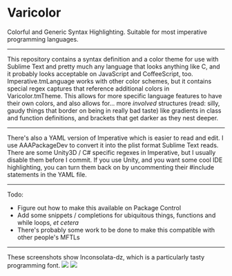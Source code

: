 # Varicolor

Colorful and Generic Syntax Highlighting. Suitable for most imperative programming languages.

---
This repository contains a syntax definition and a color theme for use with Sublime Text and pretty much any language that looks anything like C, and it probably looks acceptable on JavaScript and CoffeeScript, too. Imperative.tmLanguage works with other color schemes, but it contains special regex captures that reference additional colors in Varicolor.tmTheme. This allows for more specific language features to have their own colors, and also allows for... more _involved_ structures (read: silly, gaudy things that border on being in really bad taste) like gradients in class and function definitions, and brackets that get darker as they nest deeper.

---
There's also a YAML version of Imperative which is easier to read and edit. I use AAAPackageDev to convert it into the plist format Sublime Text reads. There are some Unity3D / C# specific regexes in Imperative, but I usually disable them before I commit. If you use Unity, and you want some cool IDE highlighting, you can turn them back on by uncommenting their #include statements in the YAML file.

---
Todo: 
- Figure out how to make this available on Package Control
- Add some snippets / completions for ubiquitous things, functions and while loops, _et cetera_
- There's probably some work to be done to make this compatible with other people's MFTLs

---
These screenshots show Inconsolata-dz, which is a particularly tasty programming font. 
![](https://github.com/iasEnvy/varicolor/blob/master/Screenshots/c-example.png)
![](https://github.com/iasEnvy/varicolor/blob/master/Screenshots/c-sharp-example.png)
